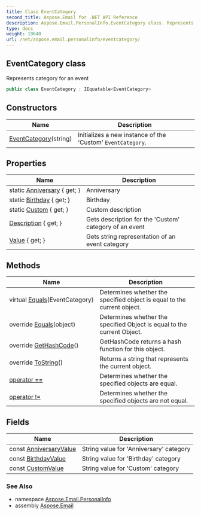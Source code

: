 ```yaml
---
title: Class EventCategory
second_title: Aspose.Email for .NET API Reference
description: Aspose.Email.PersonalInfo.EventCategory class. Represents category for an event
type: docs
weight: 19640
url: /net/aspose.email.personalinfo/eventcategory/
---
```

## EventCategory class

Represents category for an event

```csharp
public class EventCategory : IEquatable<EventCategory>
```

## Constructors

| Name | Description |
| --- | --- |
| [EventCategory](eventcategory/)(string) | Initializes a new instance of the 'Custom' `EventCategory`. |

## Properties

| Name | Description |
| --- | --- |
| static [Anniversary](../../aspose.email.personalinfo/eventcategory/anniversary/) { get; } | Anniversary |
| static [Birthday](../../aspose.email.personalinfo/eventcategory/birthday/) { get; } | Birthday |
| static [Custom](../../aspose.email.personalinfo/eventcategory/custom/) { get; } | Custom description |
| [Description](../../aspose.email.personalinfo/eventcategory/description/) { get; } | Gets description for the 'Custom' category of an event |
| [Value](../../aspose.email.personalinfo/eventcategory/value/) { get; } | Gets string representation of an event category |

## Methods

| Name | Description |
| --- | --- |
| virtual [Equals](../../aspose.email.personalinfo/eventcategory/equals/#equals)(EventCategory) | Determines whether the specified object is equal to the current object. |
| override [Equals](../../aspose.email.personalinfo/eventcategory/equals/#equals_1)(object) | Determines whether the specified Object is equal to the current Object. |
| override [GetHashCode](../../aspose.email.personalinfo/eventcategory/gethashcode/)() | GetHashCode returns a hash function for this object. |
| override [ToString](../../aspose.email.personalinfo/eventcategory/tostring/)() | Returns a string that represents the current object. |
| [operator ==](../../aspose.email.personalinfo/eventcategory/op_equality/) | Determines whether the specified objects are equal. |
| [operator !=](../../aspose.email.personalinfo/eventcategory/op_inequality/) | Determines whether the specified objects are not equal. |

## Fields

| Name | Description |
| --- | --- |
| const [AnniversaryValue](../../aspose.email.personalinfo/eventcategory/anniversaryvalue/) | String value for 'Anniversary' category |
| const [BirthdayValue](../../aspose.email.personalinfo/eventcategory/birthdayvalue/) | String value for 'Birthday' category |
| const [CustomValue](../../aspose.email.personalinfo/eventcategory/customvalue/) | String value for 'Custom' category |

### See Also

* namespace [Aspose.Email.PersonalInfo](../../aspose.email.personalinfo/)
* assembly [Aspose.Email](../../)


